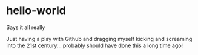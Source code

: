 # hello-world
Says it all really

Just having a play with Github and dragging myself kicking and screaming into the 21st century... probably should have done this a long time ago!
